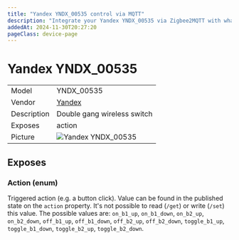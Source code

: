 ```yaml
---
title: "Yandex YNDX_00535 control via MQTT"
description: "Integrate your Yandex YNDX_00535 via Zigbee2MQTT with whatever smart home infrastructure you are using without the vendor's bridge or gateway."
addedAt: 2024-11-30T20:27:20
pageClass: device-page
---
```


<!-- !!!! -->
<!-- ATTENTION: This file is auto-generated through docgen! -->
<!-- You can only edit the "Notes"-Section between the two comment lines "Notes BEGIN" and "Notes END". -->
<!-- Do not use h1 or h2 heading within "## Notes"-Section. -->
<!-- !!!! -->

# Yandex YNDX_00535

|     |     |
|-----|-----|
| Model | YNDX_00535  |
| Vendor  | [Yandex](/supported-devices/#v=Yandex)  |
| Description | Double gang wireless switch |
| Exposes | action |
| Picture | ![Yandex YNDX_00535](https://www.zigbee2mqtt.io/images/devices/YNDX_00535.png) |


<!-- Notes BEGIN: You can edit here. Add "## Notes" headline if not already present. -->


<!-- Notes END: Do not edit below this line -->




## Exposes

### Action (enum)
Triggered action (e.g. a button click).
Value can be found in the published state on the `action` property.
It's not possible to read (`/get`) or write (`/set`) this value.
The possible values are: `on_b1_up`, `on_b1_down`, `on_b2_up`, `on_b2_down`, `off_b1_up`, `off_b1_down`, `off_b2_up`, `off_b2_down`, `toggle_b1_up`, `toggle_b1_down`, `toggle_b2_up`, `toggle_b2_down`.

